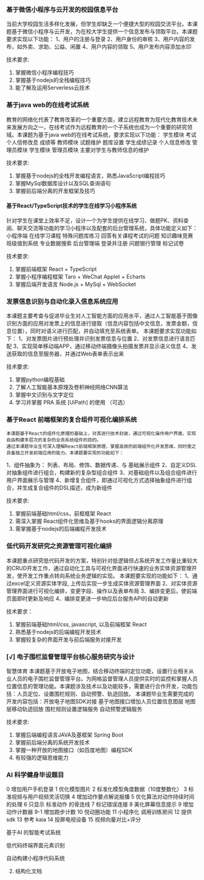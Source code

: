 ### 基于微信小程序与云开发的校园信息平台
当前大学校园生活多样化发展，但学生却缺乏一个便捷大型的校园交流平台。本课题基于微信小程序与云开发，为在校大学生提供一个信息发布与领取平台。本课题要求实现以下功能：
1、用户的注册与登录
2、用户身份的审核
3、用户内容的发布，如外卖、求助、公益、闲置
4、用户内容的领取
5、用户发布内容添加水印

技术要求: 
1. 掌握微信小程序编程技巧
2. 掌握基于nodejs的全栈编程技巧
3. 能了解及运用Serverless云技术

### 基于java web的在线考试系统
教育的网络化代表了教育改革的一个重要方面，建立远程教育为现代化教育技术未来发展方向之一，在线考试作为远程教育的一个子系统也成为一个重要的研究领域。本课题为基于java web的在线考试系统，要求实现以下功能：
学生模块 考试  个人信修改息 成绩等
教师模块 试题维护  题库设置  学生成绩记录  个人信息修改
管理员模块 学生模块  管理员模块  主要对学生与教师信息的维护

技术要求: 
1. 掌握基于nodejs的全栈开发编程语言，熟悉JavaScript编程技巧
2. 掌握MySql数据库设计以及SQL查询语句
3. 掌握前后端分离的开发框架及技巧

#### 基于React/TypeScript技术的学生在线学习小程序系统
针对学生在课堂上效率不足，设计一个为学生提供在线学习、做题PK、资料查阅、聊天交流等功能的学习小程序以及配套的后台管理系统，具体功能定义如下：
小程序端  在线学习课程  特殊问题库练习  回答有关课程考试的问题 知识趣味竞赛  班级值到系统  专业数据搜索
后台管理端  登录并注册 问题银行管理  标记试卷

技术要求:
1.  掌握前端框架 React + TypeScript
2.  掌握小程序编程框架 Taro + WeChat Applet + Echarts
3.  掌握后端开发语言 Node.js + MySql + WebSocket

### 发票信息识别与自动化录入信息系统应用
本课题主要考查与促进毕业生对人工智能方面的应用水平，通过人工智能基于图像识别方面的应用对发票上的信息进行提取（信息内容包括中文信息，发票金额，信息位置），同时对语义进行匹配，并自动填充至系统表单。
本课题要求实现功能如下：
1、对发票图片进行预处理并识别发票信息与位置
2、对发票信息进行语言匹配
3、实现简单移动端APP，通过移动终端摄像头拍摄发票并显示语义信息
4、发送获取的信息至服务器，并通过Web表单表示出来

技术要求: 
1. 掌握python编程基础
2. 了解人工智能基本原理及卷积神经网络CNN算法
3. 掌握中文识别与文字定位
4. 学习并掌握 PRA 系统 [UiPath] 的使用 （可选）

### 基于React 前端框架的复合组件可视化编排系统
    本课题基于React的组件化原理的基础上，对其进行技术封装，通过可视化操作用户界面，实现自由构建多层次的复杂的业务系统组件的目的。
    通过本课题毕业生可深入理解React前端框架原理，掌握高效的前端组件化开发思维，同时使之具备独立开发前端应用的能力。本课题要实现的功能如下：
1、组件抽象为： 列表、布局、修饰、数据传递、与  基础展示组件
2、自定义DSL对抽象组件进行组合，构建新的复杂型组合组件
3、对基础组件以及组合组件进行用户界面展示与管理
4、新增复合组件，即通过可视化方式选择抽象组件进行组合，并生成复合组件的DSL描述，成为新组件

技术要求:
1. 掌握前端基础html/css，前框框架 React
2. 需深入掌握 React组件化思维及基于hooks的界面逻辑分离原理
3. 需掌握基于nodejs的后端编程开发技术

### 低代码开发研究之资源管理可视化编排
本课题重点研究低代码开发的方案，特别针对低逻辑但占系统开发工作量比重较大的CRUD开发工作，通过自动化工具与可视化界面进行快速的业务实体资源管理开发，使开发工作重点转向系统业务逻辑的实现。 本课题要实现的功能如下：
1、通过excel定义资源实体字段, 上传后实现一步生成实体资源管理界面
2、对实体资源管理界面进行可视化编排，变更字段、操作以及表单布局
3、编排变更后，使前端页面即时更新及响应
4、编排变更进一步响应后台服务API的自动更新

技术要求：
1. 掌握前端基础html/css, javascript, 以及前端框架 React
2. 熟悉基于nodejs的后端编程开发技术
3. 掌握较复杂的界面开发与前后端服务对接开发

### [√] 电子围栏监督管理平台核心服务研究与设计
智慧体育
     本课题基于开放电子地图，结合移动终端的定位功能，设置行业相关从业人员的电子围栏监督管理平台。为网格监督管理人员提供实时的监控和掌握人员位置信息的管理功能。本课题涉及技术以及功能较多，需要进行合作开发，功能包括：人员定位、设置围栏规则、自动预警、轨迹回放。
    本课题毕业生需要完成的开发内容包括：开放电子地图SDK对接  基于地图接口增加人员位置信息图层  地图层移动轨迹回放  围栏规则设置逻辑服务  自动预警逻辑服务

技术要求: 
1. 掌握后端编程语言JAVA及基框架 Spring Boot
2. 掌握前后端分离的系统开发技术
3. 掌握一种开放的地图接口（如百度地图）编程SDK
4. 有较强的逻辑思维能力


### AI 科学健身毕设题目   
0 增加用户手机登录
1  优化模型图片
2  标准化模型角度数据（10度整数化）
3  标准视频与用户视频灵活切换
4  增加动作要点解说报播
5  优化算法对动作持续时间的处理
6  只显示 标准动作 的骨连线
7  标记错误连接
8  美化屏幕信息提示
9  增加 动作计数器 
9-1 增加跑步计数
10  悦动圈功能
11 小程序化  调用训练房间
12  提供 sdk
13  参考 kaia 
14 投屏电视设备
15  视频向量对比+评分

 基于AI 的智能考试系统

低代码终端界面元素识别

自动构建小程序代码系统

2. 结构化文档
